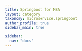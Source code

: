 ```yaml
---
title: Springboot for MSA
layout: category
taxonomy: microservice.springboot
author_profile: true
sidebar_main: true

sidebar:
  nav: "docs"
---
```

